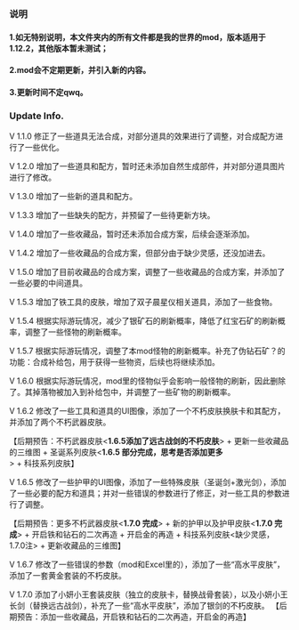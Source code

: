 ### 说明

#### 1.如无特别说明，本文件夹内的所有文件都是我的世界的mod，版本适用于1.12.2，其他版本暂未测试；
#### 2.mod会不定期更新，并引入新的内容。
#### 3.更新时间不定qwq。

### Update Info.

V 1.1.0 修正了一些道具无法合成，对部分道具的效果进行了调整，对合成配方进行了一些优化。

V 1.2.0 增加了一些道具和配方，暂时还未添加自然生成部件，并对部分道具图片进行了修改。

V 1.3.0 增加了一些新的道具和配方。

V 1.3.3 增加了一些缺失的配方，并预留了一些待更新方块。

V 1.4.0 增加了一些收藏品，暂时还未添加合成方案，后续会逐渐添加。

V 1.4.2 增加了一些收藏品的合成方案，但部分由于缺少灵感，还没加进去。

V 1.5.0 增加了目前收藏品的合成方案，调整了一些收藏品的合成方案，并添加了一些必要的中间道具。

V 1.5.3 增加了铁工具的皮肤，增加了双子晨星仪相关道具，添加了一些食物。

V 1.5.4 根据实际游玩情况，减少了银矿石的刷新概率，降低了红宝石矿的刷新概率，调整了一些怪物的刷新概率。

V 1.5.7 根据实际游玩情况，调整了本mod怪物的刷新概率。补充了伪钻石矿？的功能：合成补给包，用于获得一些物资，后续也将继续添加。

V 1.6.0 根据实际游玩情况，mod里的怪物似乎会影响一般怪物的刷新，因此删除了。其掉落物被加入到补给包中，并调整了一些矿物的刷新概率。

V 1.6.2 修改了一些工具和道具的UI图像，添加了一个不朽皮肤换肤卡和其配方，并添加了两个不朽武器皮肤。

【后期预告：不朽武器皮肤<**1.6.5添加了远古战剑的不朽皮肤**> + 更新一些收藏品的三维图 + 圣诞系列皮肤<**1.6.5 部分完成，思考是否添加更多**> + 科技系列皮肤】

V 1.6.5 修改了一些护甲的UI图像，添加了一些特殊皮肤（圣诞剑+激光剑），添加了一些必要的配方和道具；并对一些错误的参数进行了修正，对一些工具的参数进行了调整。

【后期预告：更多不朽武器皮肤<**1.7.0 完成**> + 新的护甲以及护甲皮肤<**1.7.0 完成**> + 开启铁和钻石的二次再造 + 开启金的再造 + 科技系列皮肤<缺少灵感，1.7.0注> + 更新收藏品的三维图】

V 1.6.7 修改了一些错误的参数（mod和Excel里的），添加了一些“高水平皮肤”，添加了一套黄金套装的不朽皮肤。

V 1.7.0 添加了小妍小王套装皮肤（独立的皮肤卡，替换战骨套装），以及小妍小王长剑（替换远古战剑），补充了一些“高水平皮肤”，添加了银剑的不朽皮肤。
【后期预告：添加一些收藏品，开启铁和钻石的二次再造，开启金的再造】
